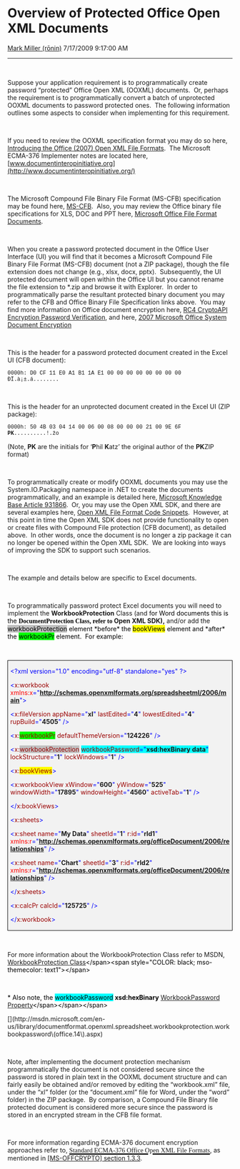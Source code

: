 <div id="page">

# Overview of Protected Office Open XML Documents

[Mark Miller
(rōnin)](https://social.msdn.microsoft.com/profile/Mark%20Miller%20\(rōnin\))
7/17/2009 9:17:00 AM

-----

<div id="content">

 

Suppose your application requirement is to
<span class="underline">programmatically</span> create password
“protected” Office Open XML (OOXML)
documents.<span style="mso-spacerun: yes">  </span>Or, perhaps the
requirement is to programmatically convert a batch of unprotected OOXML
documents to password protected ones.<span style="mso-spacerun: yes"> 
</span>The following information outlines some aspects to consider when
implementing for this requirement.

 

If you need to review the OOXML specification format you may do so here,
<span style="COLOR: black; mso-bidi-font-family: Arial; mso-bidi-font-weight: bold">[Introducing
the Office (2007) Open XML File
Formats](http://msdn.microsoft.com/en-us/library/aa338205.aspx#office2007aboutnewfileformat_structureoftheofficexmlformats)</span><span style="mso-ascii-theme-font: minor-latin; mso-hansi-theme-font: minor-latin; mso-ascii-font-family: Calibri; mso-hansi-font-family: Calibri">. 
The Microsoft ECMA-376 Implementer notes are located here,
[www.documentinteropinitiative.org](http://www.documentinteropinitiative.org/)</span>

 

The Microsoft Compound File Binary File Format (MS-CFB) specification
may be found here,
[MS-CFB](http://msdn.microsoft.com/en-us/library/cc546605.aspx)<span style="mso-spacerun: yes">.  </span>Also,
you may review the Office binary file specifications for XLS, DOC and
PPT here,
<span style="COLOR: black; mso-bidi-font-family: Arial; mso-bidi-font-weight: bold">[Microsoft
Office File Format
Documents](http://msdn.microsoft.com/en-us/library/cc313105.aspx).</span> 

 

When you create a password <span class="underline">protected</span>
document in the Office User Interface (UI) you will find that it becomes
a Microsoft Compound File Binary File Format (MS-CFB) document (not a
ZIP package), though the file extension does not change (e.g., xlsx,
docx, pptx).<span style="mso-spacerun: yes">  </span>Subsequently, the
UI protected document will open within the Office UI but you cannot
rename the file extension to \*.zip and browse it with
Explorer.<span style="mso-spacerun: yes">  </span>In order to
programmatically parse the resultant protected binary document you may
refer to the CFB and Office Binary File Specification links
above.<span style="mso-spacerun: yes">  </span>You may find more
information on Office document encryption here,
<span style="COLOR: black; mso-themecolor: text1; mso-ansi-language: EN" lang="EN">[RC4
CryptoAPI Encryption Password
Verification](http://blogs.msdn.com/openspecification/archive/2009/05/08/Dominic-Salemno.aspx)</span>,
and here,
[<span style="mso-bookmark: _Toc139688862"><span style="mso-bookmark: _Toc131822189"><span style="mso-bookmark: _Toc131822147">2007
Microsoft Office System Document
Encryption</span></span></span><span style="mso-bookmark: _Toc131822147"></span><span style="mso-bookmark: _Toc131822189"></span><span style="mso-bookmark: _Toc139688862"></span>](http://download.microsoft.com/download/6/7/f/67f1ff44-f1c9-4fae-a451-4e803f7b727e/2007_Office_DocEncryption.docx)<span style="COLOR: black; mso-themecolor: text1"></span>

 

This is the header for a password protected document created in the
Excel UI (CFB document):

<span style="FONT-FAMILY: &#39;Courier New&#39;; FONT-SIZE: 9pt">0000h:
D0 CF 11 E0 A1 B1 1A E1 00 00 00 00 00 00 00 00  ÐÏ.à¡±.á........</span>

 

This is the header for an unprotected document created in the Excel UI
(ZIP package):

<span style="FONT-FAMILY: &#39;Courier New&#39;; FONT-SIZE: 9pt">0000h:
50 4B 03 04 14 00 06 00 08 00 00 00 21 00 9E 6F 
**PK**..........\!.žo</span>

<span style="mso-bidi-font-family: &#39;Courier New&#39;">(Note,
</span>**PK** are the initials for ‘**P**hil **K**atz’ the original
author of the **PK**ZIP
format)<span style="mso-bidi-font-family: &#39;Courier New&#39;"></span>

<span style="FONT-FAMILY: &#39;Courier New&#39;"></span>

 

To programmatically create or modify OOXML documents you may use the
System.IO.Packaging namespace in .NET to create the documents
programmatically, and an example is detailed here, [Microsoft Knowledge
Base Article 931866](http://support.microsoft.com/kb/931866).  Or, you
may use the Open XML SDK, and there are several examples here,
<span style="COLOR: black; mso-themecolor: text1; mso-font-kerning: 18.0pt">[Open
XML File Format Code
Snippets](http://www.microsoft.com/downloads/details.aspx?familyid=8d46c01f-e3f6-4069-869d-90b8b096b556&displaylang=en)</span>.<span style="mso-spacerun: yes"> 
</span>However, at this point in time the Open XML SDK does not provide
functionality to open or create files with Compound File protection (CFB
document), as detailed above.  In other words, once the document is no
longer a zip package it can no longer be opened within the Open XML
SDK.<span style="mso-spacerun: yes">  </span>We are looking into ways of
improving the SDK to support such scenarios.

 

The example and details below are specific to Excel documents.

 

To programmatically password protect Excel documents you will need to
implement the **WorkbookProtection** Class (and
f<span class="t1"><span style="COLOR: black; mso-ascii-theme-font: minor-latin; mso-hansi-theme-font: minor-latin; mso-ascii-font-family: Calibri; mso-hansi-font-family: Calibri">or
Word documents this is the
</span></span>**<span style="FONT-FAMILY: &#39;Calibri&#39;,&#39;sans-serif&#39;; COLOR: black; mso-ascii-theme-font: minor-latin; mso-hansi-theme-font: minor-latin">DocumentProtection
Class, refer to </span>**Open XML
SDK)**<span style="mso-ascii-theme-font: minor-latin; mso-hansi-theme-font: minor-latin; mso-ascii-font-family: Calibri; mso-hansi-font-family: Calibri">,</span>**
and/or add the
<span class="t1"><span style="BACKGROUND: silver; COLOR: black; mso-highlight: silver">workbookProtection</span></span><span class="t1"><span style="COLOR: black">
element \*before\* the
<span style="BACKGROUND: yellow; mso-highlight: yellow">bookViews</span>
element and \*after\* the
<span style="BACKGROUND: lime; mso-highlight: lime">workbookPr</span>
element.<span style="mso-spacerun: yes">  </span>For
example:</span></span>

<span class="t1"><span style="COLOR: black"></span></span>

 

<div style="BORDER-BOTTOM: windowtext 1pt solid; BORDER-LEFT: windowtext 1pt solid; PADDING-BOTTOM: 1pt; PADDING-LEFT: 4pt; PADDING-RIGHT: 4pt; BACKGROUND: #f2f2f2; BORDER-TOP: windowtext 1pt solid; BORDER-RIGHT: windowtext 1pt solid; PADDING-TOP: 1pt; mso-border-alt: solid windowtext .5pt; mso-element: para-border-div; mso-shading: windowtext; mso-pattern: gray-5 auto">

<span style="COLOR: blue; mso-bidi-font-family: &#39;Times New Roman&#39;; mso-fareast-font-family: &#39;Times New Roman&#39;">\<?xml
version="1.0" encoding="utf-8" standalone="yes"
?\></span><span style="mso-bidi-font-family: &#39;Times New Roman&#39;; mso-fareast-font-family: &#39;Times New Roman&#39;"></span>

<span style="COLOR: blue; mso-bidi-font-family: &#39;Times New Roman&#39;; mso-fareast-font-family: &#39;Times New Roman&#39;">\<</span><span style="COLOR: #990000; mso-bidi-font-family: &#39;Times New Roman&#39;; mso-fareast-font-family: &#39;Times New Roman&#39;">x:workbook</span><span style="COLOR: red; mso-bidi-font-family: &#39;Times New Roman&#39;; mso-fareast-font-family: &#39;Times New Roman&#39;">
xmlns:x</span><span style="COLOR: blue; mso-bidi-font-family: &#39;Times New Roman&#39;; mso-fareast-font-family: &#39;Times New Roman&#39;">="</span>**<span style="COLOR: red; mso-bidi-font-family: &#39;Times New Roman&#39;; mso-fareast-font-family: &#39;Times New Roman&#39;">http://schemas.openxmlformats.org/spreadsheetml/2006/main</span>**<span style="COLOR: blue; mso-bidi-font-family: &#39;Times New Roman&#39;; mso-fareast-font-family: &#39;Times New Roman&#39;">"\></span><span style="mso-bidi-font-family: &#39;Times New Roman&#39;; mso-fareast-font-family: &#39;Times New Roman&#39;"></span>

<span style="COLOR: blue; mso-bidi-font-family: &#39;Times New Roman&#39;; mso-fareast-font-family: &#39;Times New Roman&#39;">\<</span><span style="COLOR: #990000; mso-bidi-font-family: &#39;Times New Roman&#39;; mso-fareast-font-family: &#39;Times New Roman&#39;">x:fileVersion</span><span style="mso-bidi-font-family: &#39;Times New Roman&#39;; mso-fareast-font-family: &#39;Times New Roman&#39;">
<span style="COLOR: #990000">appName</span><span style="COLOR: blue">="</span>**xl**<span style="COLOR: blue">"</span><span style="COLOR: #990000">
lastEdited</span><span style="COLOR: blue">="</span>**4**<span style="COLOR: blue">"</span><span style="COLOR: #990000">
lowestEdited</span><span style="COLOR: blue">="</span>**4**<span style="COLOR: blue">"</span><span style="COLOR: #990000">
rupBuild</span><span style="COLOR: blue">="</span>**4505**<span style="COLOR: blue">"
/\></span></span>

<span style="COLOR: blue; mso-bidi-font-family: &#39;Times New Roman&#39;; mso-fareast-font-family: &#39;Times New Roman&#39;">\<</span><span style="COLOR: #990000; mso-bidi-font-family: &#39;Times New Roman&#39;; mso-fareast-font-family: &#39;Times New Roman&#39;">x:<span style="BACKGROUND: lime; mso-highlight: lime">workbookPr</span></span><span style="mso-bidi-font-family: &#39;Times New Roman&#39;; mso-fareast-font-family: &#39;Times New Roman&#39;">
<span style="COLOR: #990000">defaultThemeVersion</span><span style="COLOR: blue">="</span>**124226**<span style="COLOR: blue">"
/\></span></span>

<span style="COLOR: blue; mso-bidi-font-family: &#39;Times New Roman&#39;; mso-fareast-font-family: &#39;Times New Roman&#39;">\<</span><span style="COLOR: #990000; mso-bidi-font-family: &#39;Times New Roman&#39;; mso-fareast-font-family: &#39;Times New Roman&#39;">x:<span style="BACKGROUND: silver; mso-highlight: silver">workbookProtection</span></span><span style="mso-bidi-font-family: &#39;Times New Roman&#39;; mso-fareast-font-family: &#39;Times New Roman&#39;">
<span style="BACKGROUND: aqua; COLOR: #990000; mso-highlight: aqua">workbookPassword</span><span style="BACKGROUND: aqua; COLOR: blue; mso-highlight: aqua">="</span>**<span style="BACKGROUND: aqua; mso-highlight: aqua">xsd:hexBinary</span>**<span style="BACKGROUND: aqua; mso-highlight: aqua">
**data**<span style="COLOR: blue">"</span></span><span style="COLOR: #990000">
lockStructure</span><span style="COLOR: blue">="</span>**1**<span style="COLOR: blue">"</span><span style="COLOR: #990000">
lockWindows</span><span style="COLOR: blue">="</span>**1**<span style="COLOR: blue">"
/\></span></span>

<span style="COLOR: blue; mso-bidi-font-family: &#39;Times New Roman&#39;; mso-fareast-font-family: &#39;Times New Roman&#39;">\<</span><span style="COLOR: #990000; mso-bidi-font-family: &#39;Times New Roman&#39;; mso-fareast-font-family: &#39;Times New Roman&#39;">x:<span style="BACKGROUND: yellow; mso-highlight: yellow">bookViews</span></span><span style="COLOR: blue; mso-bidi-font-family: &#39;Times New Roman&#39;; mso-fareast-font-family: &#39;Times New Roman&#39;">\></span><span style="mso-bidi-font-family: &#39;Times New Roman&#39;; mso-fareast-font-family: &#39;Times New Roman&#39;"></span>

<span style="COLOR: blue; mso-bidi-font-family: &#39;Times New Roman&#39;; mso-fareast-font-family: &#39;Times New Roman&#39;">\<</span><span style="COLOR: #990000; mso-bidi-font-family: &#39;Times New Roman&#39;; mso-fareast-font-family: &#39;Times New Roman&#39;">x:workbookView</span><span style="mso-bidi-font-family: &#39;Times New Roman&#39;; mso-fareast-font-family: &#39;Times New Roman&#39;">
<span style="COLOR: #990000">xWindow</span><span style="COLOR: blue">="</span>**600**<span style="COLOR: blue">"</span><span style="COLOR: #990000">
yWindow</span><span style="COLOR: blue">="</span>**525**<span style="COLOR: blue">"</span><span style="COLOR: #990000">
windowWidth</span><span style="COLOR: blue">="</span>**17895**<span style="COLOR: blue">"</span><span style="COLOR: #990000">
windowHeight</span><span style="COLOR: blue">="</span>**4560**<span style="COLOR: blue">"</span><span style="COLOR: #990000">
activeTab</span><span style="COLOR: blue">="</span>**1**<span style="COLOR: blue">"
/\></span></span>

<span style="COLOR: blue; mso-bidi-font-family: &#39;Times New Roman&#39;; mso-fareast-font-family: &#39;Times New Roman&#39;">\</</span><span style="COLOR: #990000; mso-bidi-font-family: &#39;Times New Roman&#39;; mso-fareast-font-family: &#39;Times New Roman&#39;">x:bookViews</span><span style="COLOR: blue; mso-bidi-font-family: &#39;Times New Roman&#39;; mso-fareast-font-family: &#39;Times New Roman&#39;">\></span><span style="mso-bidi-font-family: &#39;Times New Roman&#39;; mso-fareast-font-family: &#39;Times New Roman&#39;"></span>

<span style="COLOR: blue; mso-bidi-font-family: &#39;Times New Roman&#39;; mso-fareast-font-family: &#39;Times New Roman&#39;">\<</span><span style="COLOR: #990000; mso-bidi-font-family: &#39;Times New Roman&#39;; mso-fareast-font-family: &#39;Times New Roman&#39;">x:sheets</span><span style="COLOR: blue; mso-bidi-font-family: &#39;Times New Roman&#39;; mso-fareast-font-family: &#39;Times New Roman&#39;">\></span><span style="mso-bidi-font-family: &#39;Times New Roman&#39;; mso-fareast-font-family: &#39;Times New Roman&#39;"></span>

<span style="COLOR: blue; mso-bidi-font-family: &#39;Times New Roman&#39;; mso-fareast-font-family: &#39;Times New Roman&#39;">\<</span><span style="COLOR: #990000; mso-bidi-font-family: &#39;Times New Roman&#39;; mso-fareast-font-family: &#39;Times New Roman&#39;">x:sheet</span><span style="mso-bidi-font-family: &#39;Times New Roman&#39;; mso-fareast-font-family: &#39;Times New Roman&#39;">
<span style="COLOR: #990000">name</span><span style="COLOR: blue">="</span>**My
Data**<span style="COLOR: blue">"</span><span style="COLOR: #990000">
sheetId</span><span style="COLOR: blue">="</span>**1**<span style="COLOR: blue">"</span><span style="COLOR: #990000">
r:id</span><span style="COLOR: blue">="</span>**rId1**<span style="COLOR: blue">"</span><span style="COLOR: red">
xmlns:r</span><span style="COLOR: blue">="</span>**<span style="COLOR: red">http://schemas.openxmlformats.org/officeDocument/2006/relationships</span>**<span style="COLOR: blue">"
/\></span></span>

<span style="COLOR: blue; mso-bidi-font-family: &#39;Times New Roman&#39;; mso-fareast-font-family: &#39;Times New Roman&#39;">\<</span><span style="COLOR: #990000; mso-bidi-font-family: &#39;Times New Roman&#39;; mso-fareast-font-family: &#39;Times New Roman&#39;">x:sheet</span><span style="mso-bidi-font-family: &#39;Times New Roman&#39;; mso-fareast-font-family: &#39;Times New Roman&#39;">
<span style="COLOR: #990000">name</span><span style="COLOR: blue">="</span>**Chart**<span style="COLOR: blue">"</span><span style="COLOR: #990000">
sheetId</span><span style="COLOR: blue">="</span>**3**<span style="COLOR: blue">"</span><span style="COLOR: #990000">
r:id</span><span style="COLOR: blue">="</span>**rId2**<span style="COLOR: blue">"</span><span style="COLOR: red">
xmlns:r</span><span style="COLOR: blue">="</span>**<span style="COLOR: red">http://schemas.openxmlformats.org/officeDocument/2006/relationships</span>**<span style="COLOR: blue">"
/\></span></span>

<span style="COLOR: blue; mso-bidi-font-family: &#39;Times New Roman&#39;; mso-fareast-font-family: &#39;Times New Roman&#39;">\</</span><span style="COLOR: #990000; mso-bidi-font-family: &#39;Times New Roman&#39;; mso-fareast-font-family: &#39;Times New Roman&#39;">x:sheets</span><span style="COLOR: blue; mso-bidi-font-family: &#39;Times New Roman&#39;; mso-fareast-font-family: &#39;Times New Roman&#39;">\></span><span style="mso-bidi-font-family: &#39;Times New Roman&#39;; mso-fareast-font-family: &#39;Times New Roman&#39;"></span>

<span style="COLOR: blue; mso-bidi-font-family: &#39;Times New Roman&#39;; mso-fareast-font-family: &#39;Times New Roman&#39;">\<</span><span style="COLOR: #990000; mso-bidi-font-family: &#39;Times New Roman&#39;; mso-fareast-font-family: &#39;Times New Roman&#39;">x:calcPr</span><span style="mso-bidi-font-family: &#39;Times New Roman&#39;; mso-fareast-font-family: &#39;Times New Roman&#39;">
<span style="COLOR: #990000">calcId</span><span style="COLOR: blue">="</span>**125725**<span style="COLOR: blue">"
/\></span></span>

<span style="COLOR: blue; mso-bidi-font-family: &#39;Times New Roman&#39;; mso-fareast-font-family: &#39;Times New Roman&#39;">\</</span><span style="COLOR: #990000; mso-bidi-font-family: &#39;Times New Roman&#39;; mso-fareast-font-family: &#39;Times New Roman&#39;">x:workbook</span><span style="COLOR: blue; mso-bidi-font-family: &#39;Times New Roman&#39;; mso-fareast-font-family: &#39;Times New Roman&#39;">\></span><span style="mso-bidi-font-family: &#39;Times New Roman&#39;; mso-fareast-font-family: &#39;Times New Roman&#39;"></span>

</div>

 

<span class="t1"><span style="COLOR: black"></span></span>

For more information about the WorkbookProtection Class refer to MSDN,
<span style="COLOR: black; mso-bidi-font-family: Arial; mso-bidi-font-weight: bold; mso-themecolor: text1">[WorkbookProtection
Class](http://msdn.microsoft.com/en-us/library/documentformat.openxml.spreadsheet.workbookprotection\(office.14\).aspx)</span><span style="COLOR: black; mso-themecolor: text1"></span>

<span class="t1"><span style="COLOR: black"></span></span>

 

<span class="t1"><span style="COLOR: black">\*
<span class="t1"><span style="COLOR: black">Also note, the
</span></span><span style="BACKGROUND: aqua; mso-highlight: aqua">workbookPassword</span>
**xsd:hexBinary**
<span style="COLOR: black; mso-bidi-font-family: Arial; mso-bidi-font-weight: bold; mso-themecolor: text1">[WorkbookPassword
Property](http://msdn.microsoft.com/en-us/library/documentformat.openxml.spreadsheet.workbookprotection.workbookpassword\(office.14\).aspx)</span></span></span>

[](http://msdn.microsoft.com/en-us/library/documentformat.openxml.spreadsheet.workbookprotection.workbookpassword\(office.14\).aspx)[](http://msdn.microsoft.com/en-us/library/documentformat.openxml.spreadsheet.workbookprotection.workbookpassword\(office.14\).aspx)

 

Note, after implementing the document protection mechanism
programmatically the document is not considered secure since the
password is stored in plain text in the OOXML document structure and can
fairly easily be obtained and/or removed by editing the “workbook.xml”
file, under the “xl” folder (or the “document.xml” file for Word, under
the “word” folder) in the ZIP package.  By comparison, a Compound File
Binary file protected document is considered more
secure<span class="MsoCommentReference"><span style="FONT-FAMILY: &#39;Calibri&#39;,&#39;sans-serif&#39;; FONT-SIZE: 8pt"> </span></span>since
the password is stored in an encrypted stream in the CFB file format.

 

For more information regarding ECMA-376 document encryption approaches
refer to,
<span class="stidentifier1"><span style="COLOR: black; FONT-SIZE: 24pt; FONT-WEIGHT: normal; mso-bidi-font-weight: bold; mso-themecolor: text1">[<span style="FONT-FAMILY: &#39;Calibri&#39;,&#39;sans-serif&#39;; FONT-SIZE: 11pt; mso-ascii-theme-font: minor-latin; mso-hansi-theme-font: minor-latin; mso-bidi-font-weight: normal">Standard
ECMA-376 Office Open XML File
Formats</span>](http://www.ecma-international.org/publications/standards/Ecma-376.htm)</span></span>,
as mentioned in [\[MS-OFFCRYPTO\]
section 1.3.3](http://msdn.microsoft.com/en-us/library/dd922354.aspx).

 

</div>

</div>
